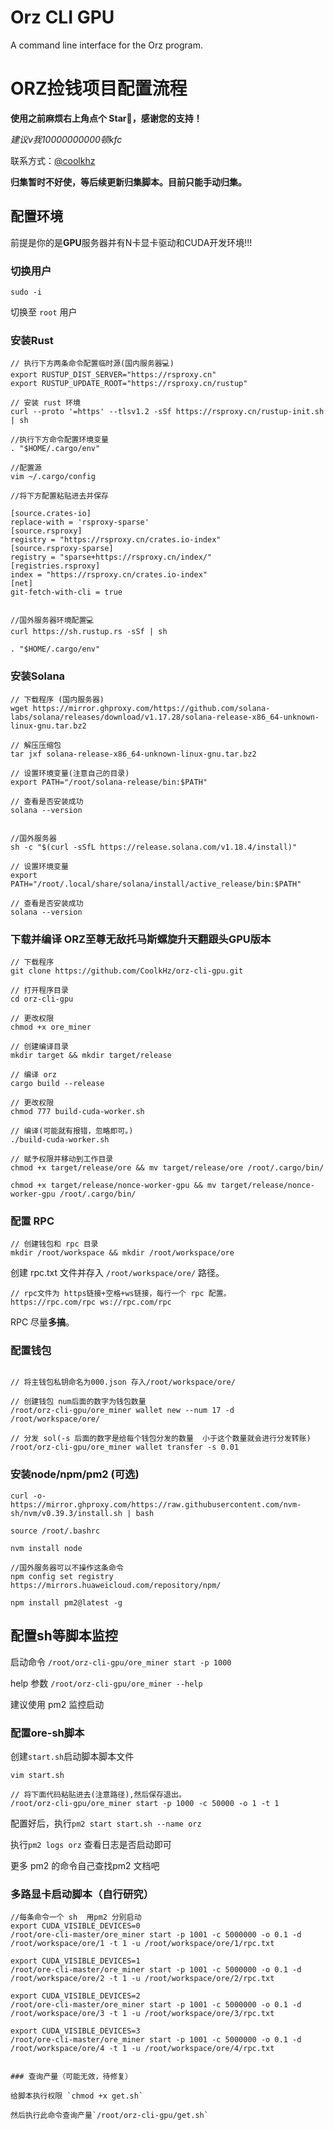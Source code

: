 # Orz CLI GPU
A command line interface for the Orz program.

# ORZ捡钱项目配置流程

**使用之前麻烦右上角点个 Star🌟，感谢您的支持！**

*建议v我10000000000顿kfc*

联系方式：[@coolkhz](https://t.me/coolkhz)

**归集暂时不好使，等后续更新归集脚本。目前只能手动归集。**

## 配置环境

前提是你的是**GPU**服务器并有N卡显卡驱动和CUDA开发环境!!!

### 切换用户

```
sudo -i
```
切换至 `root` 用户

### 安装Rust

```
// 执行下方两条命令配置临时源(国内服务器💻)
export RUSTUP_DIST_SERVER="https://rsproxy.cn"
export RUSTUP_UPDATE_ROOT="https://rsproxy.cn/rustup"

// 安装 rust 环境
curl --proto '=https' --tlsv1.2 -sSf https://rsproxy.cn/rustup-init.sh | sh

//执行下方命令配置环境变量
. "$HOME/.cargo/env"

//配置源
vim ~/.cargo/config

//将下方配置粘贴进去并保存

[source.crates-io]
replace-with = 'rsproxy-sparse'
[source.rsproxy]
registry = "https://rsproxy.cn/crates.io-index"
[source.rsproxy-sparse]
registry = "sparse+https://rsproxy.cn/index/"
[registries.rsproxy]
index = "https://rsproxy.cn/crates.io-index"
[net]
git-fetch-with-cli = true


//国外服务器环境配置💻
curl https://sh.rustup.rs -sSf | sh

. "$HOME/.cargo/env"

```

### 安装Solana

```
// 下载程序 (国内服务器)
wget https://mirror.ghproxy.com/https://github.com/solana-labs/solana/releases/download/v1.17.28/solana-release-x86_64-unknown-linux-gnu.tar.bz2

// 解压压缩包
tar jxf solana-release-x86_64-unknown-linux-gnu.tar.bz2

// 设置环境变量(注意自己的目录)
export PATH="/root/solana-release/bin:$PATH"

// 查看是否安装成功
solana --version


//国外服务器
sh -c "$(curl -sSfL https://release.solana.com/v1.18.4/install)"

// 设置环境变量
export PATH="/root/.local/share/solana/install/active_release/bin:$PATH"

// 查看是否安装成功
solana --version
```

### 下载并编译 ORZ至尊无敌托马斯螺旋升天翻跟头GPU版本

```
// 下载程序
git clone https://github.com/CoolkHz/orz-cli-gpu.git

// 打开程序目录
cd orz-cli-gpu

// 更改权限
chmod +x ore_miner

// 创建编译目录
mkdir target && mkdir target/release

// 编译 orz
cargo build --release

// 更改权限
chmod 777 build-cuda-worker.sh

// 编译(可能就有报错，忽略即可。)
./build-cuda-worker.sh

// 赋予权限并移动到工作目录
chmod +x target/release/ore && mv target/release/ore /root/.cargo/bin/

chmod +x target/release/nonce-worker-gpu && mv target/release/nonce-worker-gpu /root/.cargo/bin/
```

### 配置 RPC

```
// 创建钱包和 rpc 目录
mkdir /root/workspace && mkdir /root/workspace/ore
```

创建 rpc.txt 文件并存入 `/root/workspace/ore/` 路径。

```
// rpc文件为 https链接+空格+ws链接，每行一个 rpc 配置。
https://rpc.com/rpc ws://rpc.com/rpc
```

RPC 尽量**多搞**。

### 配置钱包

```

// 将主钱包私钥命名为000.json 存入/root/workspace/ore/

// 创建钱包 num后面的数字为钱包数量
/root/orz-cli-gpu/ore_miner wallet new --num 17 -d /root/workspace/ore/

// 分发 sol(-s 后面的数字是给每个钱包分发的数量  小于这个数量就会进行分发转账)
/root/orz-cli-gpu/ore_miner wallet transfer -s 0.01

```

### 安装node/npm/pm2 (可选)

```
curl -o- https://mirror.ghproxy.com/https://raw.githubusercontent.com/nvm-sh/nvm/v0.39.3/install.sh | bash

source /root/.bashrc

nvm install node

//国外服务器可以不操作这条命令
npm config set registry https://mirrors.huaweicloud.com/repository/npm/

npm install pm2@latest -g
```

## 配置sh等脚本监控

启动命令 `/root/orz-cli-gpu/ore_miner start -p 1000`

help 参数 `/root/orz-cli-gpu/ore_miner --help`

建议使用 pm2 监控启动

### 配置ore-sh脚本

创建`start.sh`启动脚本脚本文件

```
vim start.sh

// 将下面代码粘贴进去(注意路径),然后保存退出。
/root/orz-cli-gpu/ore_miner start -p 1000 -c 50000 -o 1 -t 1

```

配置好后，执行`pm2 start start.sh --name orz`

执行`pm2 logs orz` 查看日志是否启动即可

更多 pm2 的命令自己查找pm2 文档吧

### 多路显卡启动脚本（自行研究）

```
//每条命令一个 sh  用pm2 分别启动
export CUDA_VISIBLE_DEVICES=0
/root/ore-cli-master/ore_miner start -p 1001 -c 5000000 -o 0.1 -d /root/workspace/ore/1 -t 1 -u /root/workspace/ore/1/rpc.txt

export CUDA_VISIBLE_DEVICES=1
/root/ore-cli-master/ore_miner start -p 1001 -c 5000000 -o 0.1 -d /root/workspace/ore/2 -t 1 -u /root/workspace/ore/2/rpc.txt

export CUDA_VISIBLE_DEVICES=2
/root/ore-cli-master/ore_miner start -p 1001 -c 5000000 -o 0.1 -d /root/workspace/ore/3 -t 1 -u /root/workspace/ore/3/rpc.txt

export CUDA_VISIBLE_DEVICES=3
/root/ore-cli-master/ore_miner start -p 1001 -c 5000000 -o 0.1 -d /root/workspace/ore/4 -t 1 -u /root/workspace/ore/4/rpc.txt


### 查询产量（可能无效，待修复）

给脚本执行权限 `chmod +x get.sh`

然后执行此命令查询产量`/root/orz-cli-gpu/get.sh`